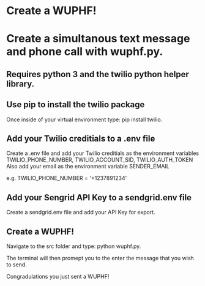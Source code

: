 # Create a WUPHF!

# Create a simultanous text message and phone call with wuphf.py.

## Requires python 3 and the twilio python helper library.

## Use pip to install the twilio package

Once inside of your virtual environment type: pip install twilio.

## Add your Twilio creditials to a .env file

Create a .env file and add your Twilio creditials as the environment variables TWILIO_PHONE_NUMBER, TWILIO_ACCOUNT_SID, TWILIO_AUTH_TOKEN
Also add your email as the environment variable SENDER_EMAIL

e.g. TWILIO_PHONE_NUMBER = '+1237891234'

## Add your Sengrid API Key to a sendgrid.env file

Create a sendgrid.env file and add your API Key for export.

 

## Create a WUPHF!

Navigate to the src folder and type: python wuphf.py.

The terminal will then promept you to the enter the message that you wish to send.

Congradulations you just sent a WUPHF!

 
